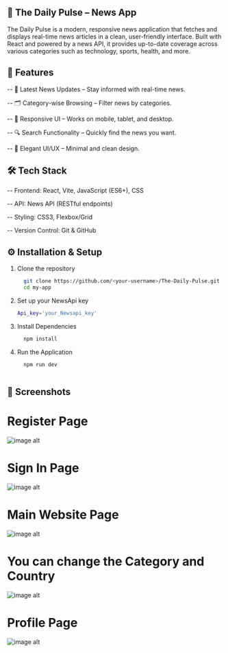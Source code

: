 ## 📰 The Daily Pulse – News App

The Daily Pulse is a modern, responsive news application that fetches and displays real-time news articles in a clean, user-friendly interface. Built with React and powered by a news API, it provides up-to-date coverage across various categories such as technology, sports, health, and more.


## 🚀 Features
-- 📢 Latest News Updates – Stay informed with real-time news.

-- 🗂 Category-wise Browsing – Filter news by categories.

-- 📱 Responsive UI – Works on mobile, tablet, and desktop.

-- 🔍 Search Functionality – Quickly find the news you want.

-- 📰 Elegant UI/UX – Minimal and clean design.


## 🛠 Tech Stack
-- Frontend: React, Vite, JavaScript (ES6+), CSS

-- API: News API (RESTful endpoints)

-- Styling: CSS3, Flexbox/Grid

-- Version Control: Git & GitHub


## ⚙️ Installation & Setup
1. Clone the repository
   ```bash
     git clone https://github.com/<your-username>/The-Daily-Pulse.git
     cd my-app

2. Set up your NewsApi key
   ```bash
   Api_key='your_Newsapi_key'

3. Install Dependencies
   ```bash
     npm install

4. Run the Application
   ```bash
     npm run dev

   

## 📸 Screenshots

# Register Page
![image alt](https://github.com/Sainath-K-tech/The-Daily-Pulse-NewsApp-/blob/d2091b57de7587f250059abc4e9a05d7cc511219/Screenshot%202025-08-09%20152157.png)

# Sign In Page
![image alt](https://github.com/Sainath-K-tech/The-Daily-Pulse-NewsApp-/blob/d2091b57de7587f250059abc4e9a05d7cc511219/Screenshot%202025-08-09%20152140.png)

# Main Website Page
![image alt](https://github.com/Sainath-K-tech/The-Daily-Pulse-NewsApp-/blob/d2091b57de7587f250059abc4e9a05d7cc511219/Screenshot%202025-08-09%20152325.png)

# You can change the Category and Country
![image alt](https://github.com/Sainath-K-tech/The-Daily-Pulse-NewsApp-/blob/d2091b57de7587f250059abc4e9a05d7cc511219/Screenshot%202025-08-09%20152401.png)

# Profile Page
![image alt](https://github.com/Sainath-K-tech/The-Daily-Pulse-NewsApp-/blob/d2091b57de7587f250059abc4e9a05d7cc511219/Screenshot%202025-08-09%20152426.png)







